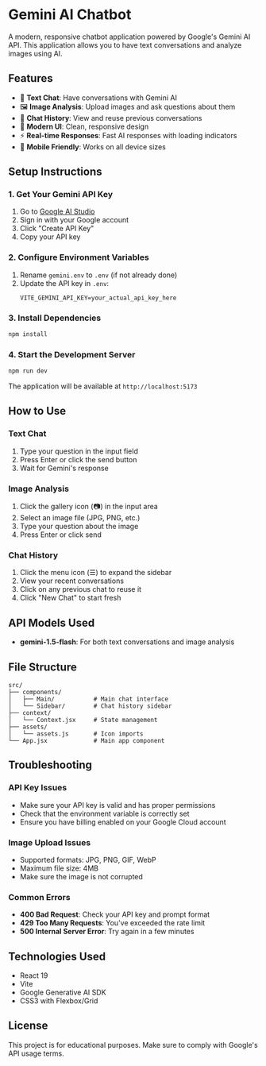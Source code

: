 # Gemini AI Chatbot

A modern, responsive chatbot application powered by Google's Gemini AI API. This application allows you to have text conversations and analyze images using AI.

## Features

- 🤖 **Text Chat**: Have conversations with Gemini AI
- 🖼️ **Image Analysis**: Upload images and ask questions about them
- 💬 **Chat History**: View and reuse previous conversations
- 🎨 **Modern UI**: Clean, responsive design
- ⚡ **Real-time Responses**: Fast AI responses with loading indicators
- 📱 **Mobile Friendly**: Works on all device sizes

## Setup Instructions

### 1. Get Your Gemini API Key

1. Go to [Google AI Studio](https://makersuite.google.com/app/apikey)
2. Sign in with your Google account
3. Click "Create API Key"
4. Copy your API key

### 2. Configure Environment Variables

1. Rename `gemini.env` to `.env` (if not already done)
2. Update the API key in `.env`:
   ```
   VITE_GEMINI_API_KEY=your_actual_api_key_here
   ```

### 3. Install Dependencies

```bash
npm install
```

### 4. Start the Development Server

```bash
npm run dev
```

The application will be available at `http://localhost:5173`

## How to Use

### Text Chat
1. Type your question in the input field
2. Press Enter or click the send button
3. Wait for Gemini's response

### Image Analysis
1. Click the gallery icon (📷) in the input area
2. Select an image file (JPG, PNG, etc.)
3. Type your question about the image
4. Press Enter or click send

### Chat History
1. Click the menu icon (☰) to expand the sidebar
2. View your recent conversations
3. Click on any previous chat to reuse it
4. Click "New Chat" to start fresh

## API Models Used

- **gemini-1.5-flash**: For both text conversations and image analysis

## File Structure

```
src/
├── components/
│   ├── Main/           # Main chat interface
│   └── Sidebar/        # Chat history sidebar
├── context/
│   └── Context.jsx     # State management
├── assets/
│   └── assets.js       # Icon imports
└── App.jsx             # Main app component
```

## Troubleshooting

### API Key Issues
- Make sure your API key is valid and has proper permissions
- Check that the environment variable is correctly set
- Ensure you have billing enabled on your Google Cloud account

### Image Upload Issues
- Supported formats: JPG, PNG, GIF, WebP
- Maximum file size: 4MB
- Make sure the image is not corrupted

### Common Errors
- **400 Bad Request**: Check your API key and prompt format
- **429 Too Many Requests**: You've exceeded the rate limit
- **500 Internal Server Error**: Try again in a few minutes

## Technologies Used

- React 19
- Vite
- Google Generative AI SDK
- CSS3 with Flexbox/Grid

## License

This project is for educational purposes. Make sure to comply with Google's API usage terms.
